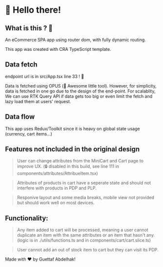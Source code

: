 # :wave: Hello there!

## What is this ? :thinking:

An eCommerce SPA app using router dom, with fully dynamic routing.

This app was created with CRA TypeScript template.

## Data fetch

endpoint url is in src/App.tsx line 33 ! :rocket:

Data is fetched using OPUS (:muscle: Awesome little tool). However, for simplicity, data is fetched in one go due to the design of the end-point. For scalablity, We can use RTK Query API if data gets too big or even limit the fetch and lazy load them at users' request.

## Data flow

This app uses Redux/Toolkit since it is heavy on global state usage (currency, cart items...)

## Features not included in the original design

> User can change attributes from the MiniCart and Cart page to improve UX. (:lock: disabled in this build, see line 111 in components/attributes/AttribueItem.tsx)

> Attributes of products in cart have a seperate state and should not interfere with products in PDP and PLP.

> Responive layout and some media breaks, mobile view not provided but should work well on most devices.

## Functionality:

> Any item added to cart will be processed, meaning a user cannot duplicate an item with the same attributes or an item that hasn't any. (logic is in ./utils/functions.ts and in components/cart/cart.slice.ts)

> User cannot add an out of stock item to cart but they can visit its PDP.

Made with :heart: by Guettaf Abdelhak!
